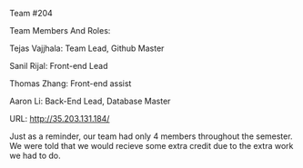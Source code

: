 Team #204

Team Members And Roles:

Tejas Vajjhala: Team Lead, Github Master

Sanil Rijal: Front-end Lead

Thomas Zhang: Front-end assist

Aaron Li: Back-End Lead, Database Master

URL: http://35.203.131.184/

Just as a reminder, our team had only 4 members throughout the semester. We were told that we would recieve some extra credit due to the extra work we had to do.
